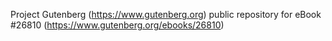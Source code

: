 Project Gutenberg (https://www.gutenberg.org) public repository for eBook #26810 (https://www.gutenberg.org/ebooks/26810)
